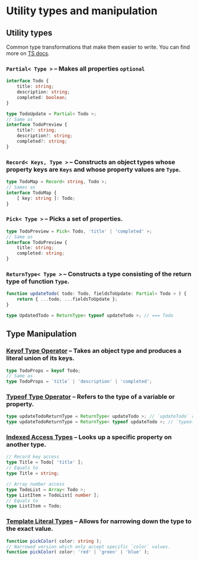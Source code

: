 # Utility types and manipulation

## Utility types

Common type transformations that make them easier to write. You can find more on [TS docs](https://www.typescriptlang.org/docs/handbook/utility-types.html).

### `Partial< Type >` – Makes all properties `optional`

```ts
interface Todo {
	title: string;
	description: string;
	completed: boolean;
}

type TodoUpdate = Partial< Todo >;
// Same as
interface TodoPreview {
	title?: string;
	description?: string;
	completed?: string;
}
```

### `Record< Keys, Type >` – Constructs an object types whose property keys are `Keys` and whose property values are `Type`.

```ts
type TodoMap = Record< string, Todo >;
// Sames as
interface TodoMap {
	[ key: string ]: Todo;
}
```

### `Pick< Type >` – Picks a set of properties.

```ts
type TodoPreview = Pick< Todo, 'title' | 'completed' >;
// Same as
interface TodoPreview {
	title: string;
	completed: string;
}
```

### `ReturnType< Type >` – Constructs a type consisting of the return type of function `Type`.

```ts
function updateTodo( todo: Todo, fieldsToUpdate: Partial< Todo > ) {
	return { ...todo, ...fieldsToUpdate };
}

type UpdatedTodo = ReturnType< typeof updateTodo >; // === Todo
```

## Type Manipulation

### [Keyof Type Operator](https://www.typescriptlang.org/docs/handbook/2/keyof-types.html) – Takes an object type and produces a literal union of its keys.

```ts
type TodoProps = keyof Todo;
// Same as
type TodoProps = `title` | 'description' | 'completed';
```

### [Typeof Type Operator](https://www.typescriptlang.org/docs/handbook/2/typeof-types.html) – Refers to the type of a variable or property.

```ts
type updateTodoReturnType = ReturnType< updateTodo >; // `updateTodo` refers to a value here, but we need to use its type instead.
type updateTodoReturnType = ReturnType< typeof updateTodo >; // `typeof` allow us to get the function type.
```

### [Indexed Access Types](https://www.typescriptlang.org/docs/handbook/2/indexed-access-types.html) – Looks up a specific property on another type.

```ts
// Record key access
type Title = Todo[ 'title' ];
// Equals to
type Title = string;

// Array number access
type TodoList = Array< Todo >;
type ListItem = TodoList[ number ];
// Equals to
type ListItem = Todo;
```

### [Template Literal Types](https://www.typescriptlang.org/docs/handbook/2/template-literal-types.html) – Allows for narrowing down the type to the exact value.

```ts
function pickColor( color: string );
// Narrowed version which only accept specific `color` values.
function pickColor( color: 'red' | 'green' | 'blue' );
```
